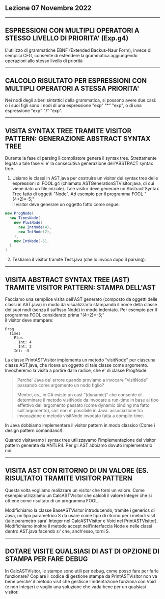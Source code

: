 ## Lezione 07 Novembre 2022

-----------------------------------------------------------------------------
ESPRESSIONI CON MULTIPLI OPERATORI A STESSO LIVELLO DI PRIORITA' (Exp.g4)
-----------------------------------------------------------------------------

L'utilizzo di grammatiche EBNF (Extended Backus-Naur Form), invece di semplici 
CFG, consente di estendere la grammatica aggiungendo operazioni allo stesso livello di priorità

-----------------------------------------------------------------------------
CALCOLO RISULTATO PER ESPRESSIONI CON MULTIPLI OPERATORI A STESSA PRIORITA' 
-----------------------------------------------------------------------------

Nei nodi degli alberi sintattici della grammatica, 
si possono avere due casi: o i suoi figli sono i nodi di una espressione "exp" "*" "exp", 
o di una espressione "exp" "/" "exp".

-----------------------------------------------------------------------------
VISITA SYNTAX TREE TRAMITE VISITOR PATTERN: GENERAZIONE ABSTRACT SYNTAX TREE
-----------------------------------------------------------------------------

Durante la fase di parsing il compilatore genera il syntax tree. Strettamente legata a tale fase vi e' la consecutiva generazione dell'ABSTRACT syntax tree.

1) Usiamo le classi in AST.java per costruire un visitor dei syntax tree delle
espressioni di FOOL.g4 (chiamato ASTGenerationSTVisitor.java, di cui viene dato un file iniziale).
Tale visitor deve generare un Abstract Syntax Tree fatto di oggetti "Node". 
Ad esempio per il programma FOOL
"(4+2)*-5;"  
il visitor deve generare un oggetto fatto come segue:

```java
new ProgNode(
  new TimesNode(
    new PlusNode(
      new IntNode(4), 
      new IntNode(2), 
    ),
    new IntNode(-5), 
  )
)
```
2) Testiamo il visitor tramite Test.java (che lo invoca dopo il parsing).

-----------------------------------------------------------------------------
VISITA ABSTRACT SYNTAX TREE (AST) TRAMITE VISITOR PATTERN: STAMPA DELL'AST 
-----------------------------------------------------------------------------

Facciamo una semplice visita dell'AST generato (composto da oggetti delle classi in AST.java) in modo da visualizzarlo stampando il nome della classe dei suoi nodi (senza il suffisso Node) in modo indentato. 
Per esempio per il programma FOOL considerato prima
"(4+2)*-5;"  
il visitor deve stampare:

```
Prog
  Times
    Plus
      Int: 4
      Int: 2
    Int: -5
```
La classe PrintASTVisitor implementa un metodo "visitNode" per ciascuna classe AST.java,
che riceva un oggetto di tale classe come argomento. 
Invocheremo la visita a partire dalla radice, che e' di classe ProgNode

>Perche' Java da' errore quando proviamo a invocare "visitNode" passando come argomento un nodo figlio?
>
>Mentre, es., in C# esiste un cast "(dynamic)" che consente di determinare il metodo visitNode da invocare a run-time in base al tipo effettivo dell'argomento passato (come dynamic binding ma fatto sull'argomento), cio' non e' possibile in Java: associazione tra invocazione e metodo visitNode invocato fatta a compile-time.

In Java dobbiamo implementare il visitor pattern in modo classico (Come i design pattern comandano!). 

Quando visitavamo i syntax tree utilizzavamo l'implementazione del visitor pattern generata da ANTLR4. Per gli AST abbiamo dovuto implementarlo noi.

-----------------------------------------------------------------------------
VISITA AST CON RITORNO DI UN VALORE (ES. RISULTATO) TRAMITE VISITOR PATTERN  
-----------------------------------------------------------------------------

Questa volta vogliamo realizzare un visitor che torni un valore. 
Come esempio utilizziamo un CalcASTVisitor che calcoli il valore Integer che si ottiene come risultato di un programma FOOL.

Modifichiamo la classe BaseASTVisitor introducendo, tramite i generics di Java, un tipo parametrico S da usare come tipo di ritorno per i metodi visit (tale parametro sara' Integer nel CalcASTVisitor e Void nel PrintASTVisitor). 
Modifichiamo inoltre il metodo accept nell'interfaccia Node e nelle classi dentro AST.java facendo si' che, anch'esso, torni S.

-----------------------------------------------------------------------------
DOTARE VISITE QUALSIASI DI AST DI OPZIONE DI STAMPA PER FARE DEBUG 
-----------------------------------------------------------------------------

In CalcASTVisitor, le stampe sono utili per debug, come posso fare per farle
funzionare? 
Copiare il codice di gestione stampa da PrintASTVisitor non va bene perche' il metodo visit che gestisce l'indentazione funziona con Void (e non Integer) e voglio una soluzione che vada bene per un qualsiasi visitor.